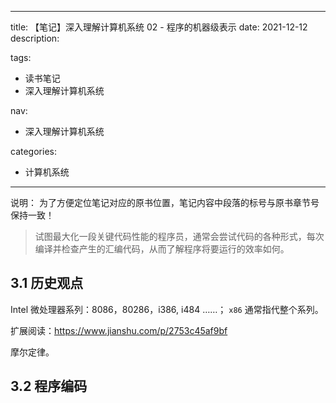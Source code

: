 ----
title: 【笔记】深入理解计算机系统 02 - 程序的机器级表示
date: 2021-12-12
description: 

tags:
- 读书笔记
- 深入理解计算机系统

nav:
- 深入理解计算机系统

categories:
- 计算机系统

----
说明： 为了方便定位笔记对应的原书位置，笔记内容中段落的标号与原书章节号保持一致！


> 试图最大化一段关键代码性能的程序员，通常会尝试代码的各种形式，每次编译并检查产生的汇编代码，从而了解程序将要运行的效率如何。

## 3.1 历史观点

Intel 微处理器系列：8086，80286，i386, i484 ……； `x86` 通常指代整个系列。

扩展阅读：https://www.jianshu.com/p/2753c45af9bf

摩尔定律。

## 3.2 程序编码


